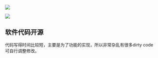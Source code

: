 ![](/Images/软件界面1.png)

![](/Images/软件界面2.png)

##  软件代码开源

代码写得时间比较短，主要是为了功能的实现，所以非常杂乱有很多dirty code 可自行调整修改。
